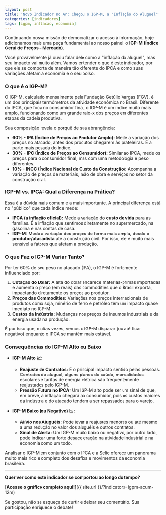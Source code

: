 ```yaml
---
layout: post
title: 'Novo Indicador no Ar: Chegou o IGP-M, a "Inflação do Aluguel"'
categories: [indicadores]
tags: [igpm, inflacao, economia]
---
```


Continuando nossa missão de democratizar o acesso à informação, hoje adicionamos mais uma peça fundamental ao nosso painel: o **IGP-M (Índice Geral de Preços – Mercado)**.

Você provavelmente já ouviu falar dele como a "inflação do aluguel", mas seu impacto vai muito além. Vamos entender o que é este indicador, por que ele se comporta de maneira tão diferente do IPCA e como suas variações afetam a economia e o seu bolso.

### O que é o IGP-M?

O IGP-M, calculado mensalmente pela Fundação Getúlio Vargas (FGV), é um dos principais termômetros da atividade econômica no Brasil. Diferente do IPCA, que foca no consumidor final, o IGP-M é um índice muito mais amplo, funcionando como um grande raio-x dos preços em diferentes etapas da cadeia produtiva.

Sua composição revela o porquê de sua abrangência:

* **60% - IPA (Índice de Preços ao Produtor Amplo):** Mede a variação dos preços no atacado, antes dos produtos chegarem às prateleiras. É a parte mais pesada do índice.
* **30% - IPC (Índice de Preços ao Consumidor):** Similar ao IPCA, mede os preços para o consumidor final, mas com uma metodologia e peso diferentes.
* **10% - INCC (Índice Nacional de Custo da Construção):** Acompanha a variação de preços de materiais, mão de obra e serviços no setor da construção civil.

### IGP-M vs. IPCA: Qual a Diferença na Prática?

Essa é a dúvida mais comum e a mais importante. A principal diferença está no "público" que cada índice mede:

* **IPCA (a inflação oficial):** Mede a variação do **custo de vida** para as famílias. É a inflação que sentimos diretamente no supermercado, na gasolina e nas contas de casa.
* **IGP-M:** Mede a variação dos preços de forma mais ampla, desde o **produtor/atacadista** até a construção civil. Por isso, ele é muito mais sensível a fatores que afetam a produção.

### O que Faz o IGP-M Variar Tanto?

Por ter 60% de seu peso no atacado (IPA), o IGP-M é fortemente influenciado por:

1.  **Cotação do Dólar:** A alta do dólar encarece matérias-primas importadas e aumenta o preço (em reais) das commodities que o Brasil exporta, impactando diretamente os preços ao produtor.
2.  **Preços das Commodities:** Variações nos preços internacionais de produtos como soja, minério de ferro e petróleo têm um impacto quase imediato no IGP-M.
3.  **Custos da Indústria:** Mudanças nos preços de insumos industriais e da energia usada na produção.

É por isso que, muitas vezes, vemos o IGP-M disparar (ou até ficar negativo) enquanto o IPCA se mantém mais estável.

### Consequências do IGP-M Alto ou Baixo

* **IGP-M Alto 📈:**
    * **Reajuste de Contratos:** É o principal impacto sentido pelas pessoas. Contratos de aluguel, alguns planos de saúde, mensalidades escolares e tarifas de energia elétrica são frequentemente reajustados pelo IGP-M.
    * **Pressão Futura no IPCA:** Um IGP-M alto pode ser um sinal de que, em breve, a inflação chegará ao consumidor, pois os custos maiores da indústria e do atacado tendem a ser repassados para o varejo.

* **IGP-M Baixo (ou Negativo) 📉:**
    * **Alívio nos Aluguéis:** Pode levar a reajustes menores ou até mesmo a uma redução no valor dos aluguéis e outros contratos.
    * **Sinal de Alerta:** Um IGP-M muito baixo ou negativo, por outro lado, pode indicar uma forte desaceleração na atividade industrial e na economia como um todo.

Analisar o IGP-M em conjunto com o IPCA e a Selic oferece um panorama muito mais rico e completo dos desafios e movimentos da economia brasileira.

---

**Quer ver como este indicador se comportou ao longo do tempo?**

[**Acesse o gráfico completo aqui!**]({{ site.url }}/?indicators=igpm-acum-12m)

Se gostou, não se esqueça de curtir e deixar seu comentário. Sua participação enriquece o debate!